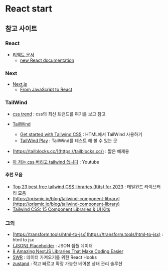 #  React start

## 참고 사이트
### React
* [리엑트 문서](https://ko.reactjs.org/docs/getting-started.html)
  * [new React documentation](https://react.dev/learn)

### Next
* [Next.js](https://nextjs.org/)
    * [From JavaScript to React](https://nextjs.org/learn/foundations/from-javascript-to-react)


### TailWind
* [css trend](https://2022.stateofcss.com/ko-KR/css-frameworks/) : css의 최신 트랜드를 여기를 보고 참고

* [TailWind](https://tailwindcss.com/) 
    * [Get started with Tailwind CSS](https://tailwindcss.com/docs/installation/play-cdn) : HTML에서 TailWind 사용하기
    * [TailWind Play](https://play.tailwindcss.com/) : TailWind를 테스트 해 볼 수 있는 곳
* [https://tailblocks.cc/](https://tailblocks.cc/) : 짧은 예제용
* [아 저는 css 버리고 tailwind 씁니다](https://www.youtube.com/watch?v=--D4WMPEIZI) : Youtube
#### 추천 모음
* [Top 23 best free tailwind CSS libraries (Kits) for 2023](https://medium.com/frontendweb/top-19-best-free-tailwind-css-libraries-kits-for-2023-8dfb478d4d0f) : 테일윈드 라이브러리 모음
* [https://prismic.io/blog/tailwind-component-library](https://prismic.io/blog/tailwind-component-library)
* [Tailwind CSS: 15 Component Libraries & UI Kits](https://stackdiary.com/tailwind-components-ui-kits/)

### 그외
* [https://transform.tools/html-to-jsx](https://transform.tools/html-to-jsx) : html to jsx
* [{JSON} Placeholder](https://jsonplaceholder.typicode.com/) : JSON 샘플 데이터
* [8 Amazing NextJS Libraries That Make Coding Easier](https://www.flavienbonvin.com/amazing-nextjs-libraries-that-makes-coding-easier/)
* [SWR](https://swr.vercel.app/ko) : 데이터 가져오기를 위한 React Hooks
* [zustand](https://github.com/pmndrs/zustand) : 작고 빠르고 확장 가능한 베어본 상태 관리 솔루션